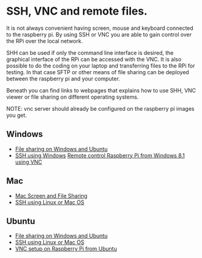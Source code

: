 # SSH, VNC and remote files.

It is not always convenient having screen, mouse and keyboard connected to the raspberry pi. By using SSH or VNC you are able to gain control over the RPi over the local network. 

SHH can be used if only the command line interface is desired, the graphical interface of the RPi can be accessed with the VNC. It is also possible to do the coding on your laptop and transferring files to the RPi for testing. In that case SFTP or other means of file sharing can be deployed between the raspberry pi and your computer. 

Beneath you can find links to webpages that explains how to use SHH, VNC viewer or file sharing on different operating systems.

NOTE: vnc server should already be configured on the raspberry pi images you get.

## Windows
* [File sharing on Windows and Ubuntu](https://www.raspberrypi.org/documentation/remote-access/ssh/sftp.md)
* [SSH using Windows](https://www.raspberrypi.org/documentation/remote-access/ssh/windows.md)
[ Remote control Raspberry Pi from Windows 8.1 using VNC ](http://helloraspberrypi.blogspot.se/2013/11/remote-control-raspberry-pi-from.html)
## Mac
* [Mac Screen and File Sharing](https://learn.adafruit.com/adafruit-raspberry-pi-lesson-7-remote-control-with-vnc/mac-screen-and-file-sharing)
* [SSH using Linux or Mac OS](https://www.raspberrypi.org/documentation/remote-access/ssh/unix.md)

## Ubuntu
* [File sharing on Windows and Ubuntu](https://www.raspberrypi.org/documentation/remote-access/ssh/sftp.md)
* [SSH using Linux or Mac OS](https://www.raspberrypi.org/documentation/remote-access/ssh/unix.md)
* [VNC setup on Raspberry Pi from Ubuntu](http://mitchtech.net/vnc-setup-on-raspberry-pi-from-ubuntu/)
